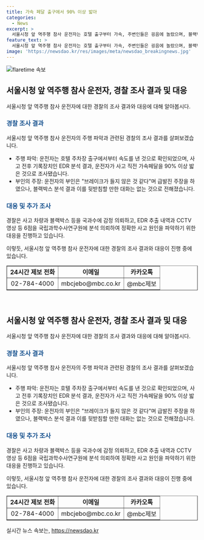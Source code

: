 ```yaml
---
title: 가속 페달 출구에서 90% 이상 밟아
categories:
  - News
excerpt: >
  서울시청 앞 역주행 참사 운전자는 호텔 출구부터 가속, 주변인들은 굉음에 놀랐으며, 블랙박스 분석 및 경찰 조사 결과 운전자의 주장과 상이함. 사건 원인 파악을 위해 국과수에 차량 감정 의뢰, 스키드마크 및 유류물 자국 혼동으로 경찰 사과.경찰은 차량의 속도, 급발진, 제동장치 작동 여부 등을 국과수에 감정 의뢰하여 정확한 사고 원인을 파악하고 있다.
feature_text: >
  서울시청 앞 역주행 참사 운전자는 호텔 출구부터 가속, 주변인들은 굉음에 놀랐으며, 블랙박스 분석 및 경찰 조사 결과 운전자의 주장과 상이함. 사건 원인 파악을 위해 국과수에 차량 감정 의뢰, 스키드마크 및 유류물 자국 혼동으로 경찰 사과.경찰은 차량의 속도, 급발진, 제동장치 작동 여부 등을 국과수에 감정 의뢰하여 정확한 사고 원인을 파악하고 있다.
image: 'https://newsdao.kr/res/images/meta/newsdao_breakingnews.jpg'
---
```


<p><img src="https://newsdao.kr/res/images/meta/newsdao_breakingnews.jpg" alt="flaretime 속보" /></p>

<h2 data-ke-size="size26">서울시청 앞 역주행 참사 운전자, 경찰 조사 결과 및 대응</h2>

<p data-ke-size="size16"></p>

<p>서울시청 앞 역주행 참사 운전자에 대한 경찰의 조사 결과와 대응에 대해 알아봅시다.</p>

<h3><b><span style="color: #1a5490;">경찰 조사 결과</span></b></h3>

<p>서울시청 앞 역주행 참사 운전자의 주행 파악과 관련된 경찰의 조사 결과를 살펴보겠습니다.</p>

<ul>
  <li>주행 파악: 운전자는 호텔 주차장 출구에서부터 속도를 낸 것으로 확인되었으며, 사고 전후 기록장치인 EDR 분석 결과, 운전자가 사고 직전 가속페달을 90% 이상 밟은 것으로 조사됐습니다.</li>
  <li>부인의 주장: 운전자의 부인은 "브레이크가 들지 않은 것 같다"며 급발진 주장을 하였으나, 블랙박스 분석 결과 이를 뒷받침할 만한 대화는 없는 것으로 전해졌습니다.</li>
</ul>

<h3><b><span style="color: #1a5490;">대응 및 추가 조사</span></b></h3>

<p>경찰은 사고 차량과 블랙박스 등을 국과수에 감정 의뢰하고, EDR 추출 내역과 CCTV 영상 등 6점을 국립과학수사연구원에 분석 의뢰하여 정확한 사고 원인을 파악하기 위한 대응을 진행하고 있습니다. </p>

<p>이렇듯, 서울시청 앞 역주행 참사 운전자에 대한 경찰의 조사 결과와 대응이 진행 중에 있습니다. </p>

<table style="width: 100%;" border="1">
<tbody>
<tr>
<td style="text-align: center; height: 17px;"><b>24시간 제보 전화</b></td>
<td style="text-align: center; height: 17px;"><b>이메일</b></td>
<td style="text-align: center; height: 17px;"><b>카카오톡</b></td>
</tr>
<tr>
<td style="text-align: center; height: 17px;">02-784-4000</td>
<td style="text-align: center; height: 17px;">mbcjebo@mbc.co.kr</td>
<td style="text-align: center; height: 17px;">@mbc제보</td>
</tr>
</tbody>
</table>

<p data-ke-size="size16"></p>

<p data-ke-size="size16">&nbsp;</p>

<h2 data-ke-size="size26">서울시청 앞 역주행 참사 운전자, 경찰 조사 결과 및 대응</h2>

<p data-ke-size="size16"></p>

<p>서울시청 앞 역주행 참사 운전자에 대한 경찰의 조사 결과와 대응에 대해 알아봅시다.</p>

<h3><b><span style="color: #1a5490;">경찰 조사 결과</span></b></h3>

<p>서울시청 앞 역주행 참사 운전자의 주행 파악과 관련된 경찰의 조사 결과를 살펴보겠습니다.</p>

<ul>
  <li>주행 파악: 운전자는 호텔 주차장 출구에서부터 속도를 낸 것으로 확인되었으며, 사고 전후 기록장치인 EDR 분석 결과, 운전자가 사고 직전 가속페달을 90% 이상 밟은 것으로 조사됐습니다.</li>
  <li>부인의 주장: 운전자의 부인은 "브레이크가 들지 않은 것 같다"며 급발진 주장을 하였으나, 블랙박스 분석 결과 이를 뒷받침할 만한 대화는 없는 것으로 전해졌습니다.</li>
</ul>

<h3><b><span style="color: #1a5490;">대응 및 추가 조사</span></b></h3>

<p>경찰은 사고 차량과 블랙박스 등을 국과수에 감정 의뢰하고, EDR 추출 내역과 CCTV 영상 등 6점을 국립과학수사연구원에 분석 의뢰하여 정확한 사고 원인을 파악하기 위한 대응을 진행하고 있습니다. </p>

<p>이렇듯, 서울시청 앞 역주행 참사 운전자에 대한 경찰의 조사 결과와 대응이 진행 중에 있습니다. </p>

<table style="width: 100%;" border="1">
<tbody>
<tr>
<td style="text-align: center; height: 17px;"><b>24시간 제보 전화</b></td>
<td style="text-align: center; height: 17px;"><b>이메일</b></td>
<td style="text-align: center; height: 17px;"><b>카카오톡</b></td>
</tr>
<tr>
<td style="text-align: center; height: 17px;">02-784-4000</td>
<td style="text-align: center; height: 17px;">mbcjebo@mbc.co.kr</td>
<td style="text-align: center; height: 17px;">@mbc제보</td>
</tr>
</tbody>
</table>
실시간 뉴스 속보는, <a href="https://newsdao.kr" rel="dofollow">https://newsdao.kr</a>


